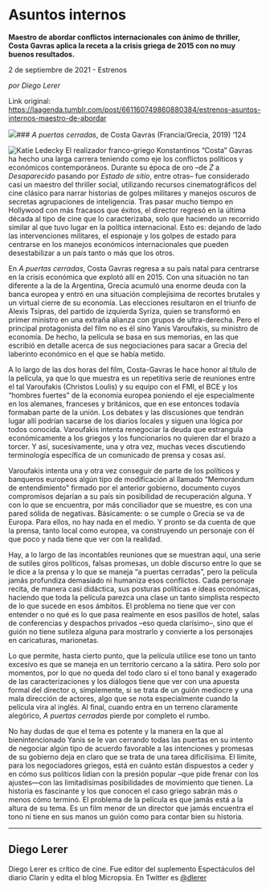 # Asuntos internos

**Maestro de abordar conflictos internacionales con ánimo de thriller, Costa Gavras aplica la receta a la crisis griega de 2015 con no muy buenos resultados.**

2 de septiembre de 2021 - Estrenos

_por Diego Lerer_

Link original: https://laagenda.tumblr.com/post/661160749860880384/estrenos-asuntos-internos-maestro-de-abordar

![](https://64.media.tumblr.com/5d826389a84a39a3b1b71618b2b6342d/c3181fecafe92ff0-25/s500x750/32022c73c745937a41a14c756de9682e4dedc879.jpg)### *A puertas cerradas*, de Costa Gavras (Francia/Grecia, 2019) ‘124

![Katie Ledecky](https://64.media.tumblr.com/d04f1d10f6cd49dd7b488db12df4921e/c3181fecafe92ff0-a6/s400x600/77cf0ff1e19a0cdd92f4146e8d522bda46fa492d.jpg)
El realizador franco-griego Konstantinos “Costa” Gavras ha hecho una larga carrera teniendo como eje los conflictos políticos y económicos contemporáneos. Durante su época de oro –de *Z* a *Desaparecido* pasando por *Estado de sitio*, entre otras– fue considerado casi un maestro del thriller social, utilizando recursos cinematográficos del cine clásico para narrar historias de golpes militares y manejos oscuros de secretas agrupaciones de inteligencia. Tras pasar mucho tiempo en Hollywood con más fracasos que éxitos, el director regresó en la última década al tipo de cine que lo caracterizaba, solo que haciendo un recorrido similar al que tuvo lugar en la política internacional. Esto es: dejando de lado las intervenciones militares, el espionaje y los golpes de estado para centrarse en los manejos económicos internacionales que pueden desestabilizar a un país tanto o más que los otros.

En *A puertas cerradas*, Costa Gavras regresa a su país natal para centrarse en la crisis económica que explotó allí en 2015. Con una situación no tan diferente a la de la Argentina, Grecia acumuló una enorme deuda con la banca europea y entró en una situación complejísima de recortes brutales y un virtual cierre de su economía. Las elecciones resultaron en el triunfo de Alexis Tsipras, del partido de izquierda Syriza, quien se transformó en primer ministro en una extraña alianza con grupos de ultra-derecha. Pero el principal protagonista del film no es él sino Yanis Varoufakis, su ministro de economía. De hecho, la película se basa en sus memorias, en las que escribió en detalle acerca de sus negociaciones para sacar a Grecia del laberinto económico en el que se había metido.

A lo largo de las dos horas del film, Costa-Gavras le hace honor al título de la película, ya que lo que muestra es un repetitiva serie de reuniones entre el tal
Varoufakis (Christos Loulis) y su equipo con el FMI, el BCE y los “hombres fuertes” de la economía europea poniendo el eje especialmente en los alemanes, franceses y británicos, que en ese entonces todavía formaban parte de la unión. Los debates y las discusiones que tendrán lugar allí podrían sacarse de los diarios locales y siguen una lógica por todos conocida. Varoufakis intenta renegociar la deuda que estrangula económicamente a los griegos y los funcionarios no quieren dar el brazo a torcer. Y así, sucesivamente, una y otra vez, muchas veces discutiendo terminología específica de un comunicado de prensa y cosas así.

Varoufakis intenta una y otra vez conseguir de parte de los políticos y banqueros europeos algún tipo de modificación al llamado “Memorándum de entendimiento” firmado por el anterior gobierno, documento cuyos compromisos dejarían a su país sin posibilidad de recuperación alguna. Y con lo que se encuentra, por más conciliador que se muestre, es con una pared sólida de negativas. Básicamente: o se cumple o Grecia se va de Europa. Para ellos, no hay nada en el medio. Y pronto se da cuenta de que la prensa, tanto local como europea, va construyendo un personaje con él que poco y nada tiene que ver con la realidad.

Hay, a lo largo de las incontables reuniones que se muestran aquí, una serie de sutiles giros políticos, falsas promesas, un doble discurso entre lo que se le dice a la prensa y lo que se maneja “a puertas cerradas”, pero la película jamás profundiza demasiado ni humaniza esos conflictos. Cada personaje recita, de manera casi didáctica, sus posturas políticas e ideas económicas, haciendo que toda la película parezca una clase un tanto simplista respecto de lo que sucede en esos ámbitos. El problema no tiene que ver con entender o no qué es lo que pasa realmente en esos pasillos de hotel, salas de conferencias y despachos privados –eso queda clarísimo–, sino que el guión no tiene sutileza alguna para mostrarlo y convierte a los personajes en caricaturas, marionetas.

Lo que permite, hasta cierto punto, que la película utilice ese tono un tanto excesivo es que se maneja en un territorio cercano a la sátira. Pero solo por momentos, por lo que no queda del todo claro si el tono banal y exagerado de las caracterizaciones y los diálogos tiene que ver con una apuesta formal del director o, simplemente, si se trata de un guión mediocre y una mala dirección de actores, algo que se nota especialmente cuando la película vira al inglés. Al final, cuando entra en un terreno claramente alegórico, *A puertas cerradas* pierde por completo el rumbo.

No hay dudas de que el tema es potente y la manera en la que al bienintencionado Yanis se le van cerrando todas las puertas en su intento de negociar algún tipo de acuerdo favorable a las intenciones y promesas de su gobierno deja en claro que se trata de una tarea dificilísima. El límite, para los negociadores griegos, está en cuánto están dispuestos a ceder y en cómo sus políticos lidian con la presión popular –que pide frenar con los ajustes—con las limitadísimas posibilidades de movimiento que tienen. La historia es fascinante y los que conocen el caso griego sabrán más o menos cómo terminó. El problema de la película es que jamás está a la altura de su tema. Es un film menor de un director que jamás encuentra el tono ni tiene en sus manos un guión como para contar bien su historia.

  




---

Diego Lerer
-----------

 Diego Lerer es crítico de cine. Fue editor del suplemento Espectáculos del diario Clarín y edita el blog Micropsia. En Twitter es [@dlerer](https://twitter.com/dlerer)

